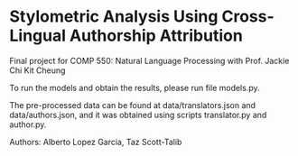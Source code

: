 # Stylometric Analysis Using Cross-Lingual Authorship Attribution

Final project for COMP 550: Natural Language Processing with Prof. Jackie Chi Kit Cheung

To run the models and obtain the results, please run file models.py.

The pre-processed data can be found at data/translators.json and data/authors.json,
and it was obtained using scripts translator.py and author.py.

Authors: Alberto Lopez Garcia, Taz Scott-Talib

